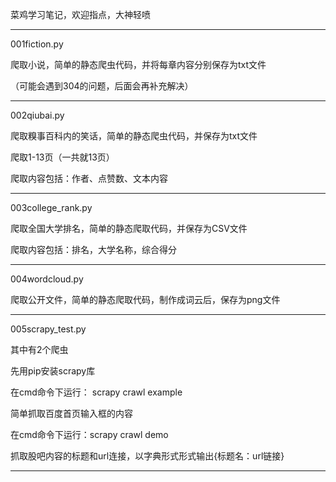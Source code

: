 菜鸡学习笔记，欢迎指点，大神轻喷

----------------------------------------------------------



001fiction.py

爬取小说，简单的静态爬虫代码，并将每章内容分别保存为txt文件

（可能会遇到304的问题，后面会再补充解决）

----------------------------------------------------------

002qiubai.py

爬取糗事百科内的笑话，简单的静态爬虫代码，并保存为txt文件

爬取1-13页（一共就13页）

爬取内容包括：作者、点赞数、文本内容

----------------------------------------------------------

003college_rank.py

爬取全国大学排名，简单的静态爬取代码，并保存为CSV文件

爬取内容包括：排名，大学名称，综合得分

----------------------------------------------------------

004wordcloud.py

爬取公开文件，简单的静态爬取代码，制作成词云后，保存为png文件

----------------------------------------------------------

005scrapy_test.py

其中有2个爬虫

先用pip安装scrapy库

在cmd命令下运行： scrapy crawl example

简单抓取百度首页输入框的内容


在cmd命令下运行：scrapy crawl demo

抓取股吧内容的标题和url连接，以字典形式形式输出{标题名：url链接}

----------------------------------------------------------
